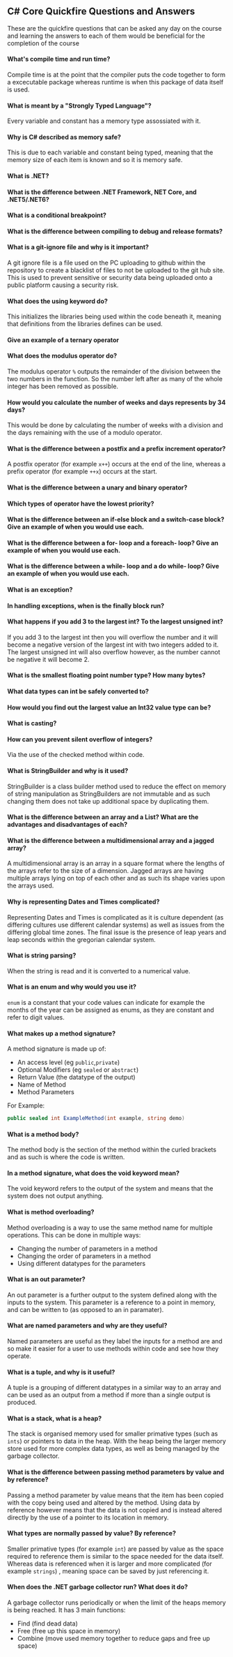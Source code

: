## C# Core Quickfire Questions and Answers 

These are the quickfire questions that can be asked any day on the course and learning the answers to each of them would be beneficial for the completion of the course

#### What's compile time and run time?

Compile time is at the point that the compiler puts the code together to form a excecutable package whereas runtime is when this package of data itself is used.

#### What is meant by a "Strongly Typed Language"?

Every variable and constant has a memory type assossiated with it.

#### Why is C# described as memory safe?

This is due to each variable and constant being typed, meaning that the memory size of each item is known and so it is memory safe.

#### What is .NET?

#### What is the difference between .NET Framework, NET Core, and .NET5/.NET6?

#### What is a conditional breakpoint?

#### What is the difference between compiling to debug and release formats?

#### What is a git-ignore file and why is it important?

A git ignore file is a file used on the PC uploading to github within the repository to create a blacklist of files to not be uploaded to the git hub site. This is used to prevent sensitive or security data being uploaded onto a public platform causing a security risk.

#### What does the using keyword do?

This initializes the libraries being used within the code beneath it, meaning that definitions from the libraries defines can be used.

#### Give an example of a ternary operator

#### What does the modulus operator do?

The modulus operator `%` outputs the remainder of the division between the two numbers in the function. So the number left after as many of the whole integer has been removed as possible.

#### How would you calculate the number of weeks and days represents by 34 days?

This would be done by calculating the number of weeks with a division and the days remaining with the use of a modulo operator.

#### What is the difference between a postfix and a prefix increment operator?

A postfix operator (for example `x++`) occurs at the end of the line, whereas a prefix operator (for example `++x`) occurs at the start.

#### What is the difference between a unary and binary operator?

#### Which types of operator have the lowest priority?

#### What is the difference between an if-else block and a switch-case block?  Give an example of when you would use each.

#### What is the difference between a for- loop and a foreach- loop?  Give an example of when you would use each.

#### What is the difference between a while- loop and a do while- loop?  Give an example of when you would use each.

#### What is an exception?

#### In handling exceptions, when is the finally block run?

#### What happens if you add 3 to the largest int?  To the largest unsigned int?

If you add 3 to the largest int then you will overflow the number and it will become a negative version of the largest int with two integers added to it. The largest unsigned int will also overflow however, as the number cannot be negative it will become 2.

#### What is the smallest floating point number type?  How many bytes?

#### What data types can int be safely converted to?

#### How would you find out the largest value an Int32 value type can be?

#### What is casting?

#### How can you prevent silent overflow of integers?

Via the use of the checked method within code.

#### What is StringBuilder and why is it used?

StringBuilder is a class builder method used to reduce the effect on memory of string manipulation as StringBuilders are not immutable and as such changing them does not take up additional space by duplicating them.

#### What is the difference between an array and a List?  What are the advantages and disadvantages of each?

#### What is the difference between a multidimensional array and a jagged array?

A multidimensional array is an array in a square format where the lengths of the arrays refer to the size of a dimension. Jagged arrays are having multiple arrays lying on top of each other and as such its shape varies upon the arrays used.

#### Why is representing Dates and Times complicated?

Representing Dates and Times is complicated as it is culture dependent (as differing cultures use different calendar systems) as well as issues from the differing global time zones. The final issue is the presence of leap years and leap seconds within the gregorian calendar system.

#### What is string parsing?

When the string is read and it is converted to a numerical value.

#### What is an enum and why would you use it?

`enum` is a constant that your code values can indicate for example the months of the year can be assigned as enums, as they are constant and refer to digit values.

#### What makes up a method signature?

A method signature is made up of:
* An access level (eg `public`,`private`)
* Optional Modifiers (eg `sealed` or `abstract`)
* Return Value (the datatype of the output)
* Name of Method
* Method Parameters

For Example:
```csharp
public sealed int ExampleMethod(int example, string demo)
```

#### What is a method body?

The method body is the section of the method within the curled brackets and as such is where the code is written.

#### In a method signature, what does the void keyword mean?

The void keyword refers to the output of the system and means that the system does not output anything.

#### What is method overloading?

Method overloading is a way to use the same method name for multiple operations. This can be done in multiple ways:
* Changing the number of parameters in a method
* Changing the order of parameters in a method
* Using different datatypes for the parameters

#### What is an out parameter?

An out parameter is a further output to the system defined along with the inputs to the system. This parameter is a reference to a point in memory, and can be written to (as opposed to an in paramater).

#### What are named parameters and why are they useful?

Named parameters are useful as they label the inputs for a method are and so make it easier for a user to use methods within code and see how they operate.
 
#### What is a tuple, and why is it useful?

A tuple is a grouping of different datatypes in a similar way to an array and can be used as an output from a method if more than a single output is produced.

#### What is a stack, what is a heap?

The stack is organised memory used for smaller primative types (such as `ints`) or pointers to data in the heap. With the heap being the larger memory store used for more complex data types, as well as being managed by the garbage collector.

#### What is the difference between passing method parameters by value and by reference?

Passing a method parameter by value means that the item has been copied with the copy being used and altered by the method. Using data by reference however means that the data is not copied and is instead altered directly by the use of a pointer to its location in memory. 

#### What types are normally passed by value?  By reference?

Smaller primative types (for example `int`) are passed by value as the space required to reference them is similar to the space needed for the data itself. Whereas data is referenced when it is larger and more complicated (for example `strings`) , meaning space can be saved by just referencing it.

#### When does the .NET garbage collector run? What does it do?

A garbage collector runs periodically or when the limit of the heaps memory is being reached. It has 3 main functions:
* Find (find dead data)
* Free (free up this space in memory)
* Combine (move used memory together to reduce gaps and free up space)
